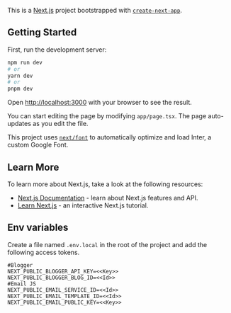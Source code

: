 This is a [Next.js](https://nextjs.org/) project bootstrapped with [`create-next-app`](https://github.com/vercel/next.js/tree/canary/packages/create-next-app).

## Getting Started

First, run the development server:

```bash
npm run dev
# or
yarn dev
# or
pnpm dev
```

Open [http://localhost:3000](http://localhost:3000) with your browser to see the result.

You can start editing the page by modifying `app/page.tsx`. The page auto-updates as you edit the file.

This project uses [`next/font`](https://nextjs.org/docs/basic-features/font-optimization) to automatically optimize and load Inter, a custom Google Font.

## Learn More

To learn more about Next.js, take a look at the following resources:

- [Next.js Documentation](https://nextjs.org/docs) - learn about Next.js features and API.
- [Learn Next.js](https://nextjs.org/learn) - an interactive Next.js tutorial.

## Env variables
Create a file named `.env.local` in the root of the project
and add the following access tokens.

```dotenv
#Blogger
NEXT_PUBLIC_BLOGGER_API_KEY=<<Key>>
NEXT_PUBLIC_BLOGGER_BLOG_ID=<<Id>>
#Email JS
NEXT_PUBLIC_EMAIL_SERVICE_ID=<<Id>>
NEXT_PUBLIC_EMAIL_TEMPLATE_ID=<<Id>>
NEXT_PUBLIC_EMAIL_PUBLIC_KEY=<<Key>>
```

